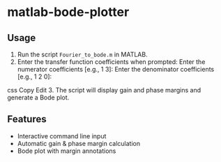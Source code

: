 # matlab-bode-plotter
## Usage

1. Run the script `Fourier_to_bode.m` in MATLAB.
2. Enter the transfer function coefficients when prompted:
Enter the numerator coefficients [e.g., 1 3]:
Enter the denominator coefficients [e.g., 1 2 0]:

css
Copy
Edit
3. The script will display gain and phase margins and generate a Bode plot.

## Features

- Interactive command line input
- Automatic gain & phase margin calculation
- Bode plot with margin annotations

